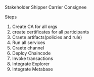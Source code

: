 

Stakeholder
    Shipper
    Carrier
    Consignee


Steps
1) Create CA for all orgs
2) create certificates for all participants
3) Craete artifacts(policies and rule)
4) Run all services
5) Craete channel
6) Deploy Chaincode
7) Invoke transactions
8) Integrate Explorer
9) Integrate Metabase



